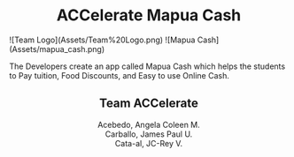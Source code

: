 <h1 align="center"> ACCelerate Mapua Cash</h1>

<p width="80">![Team Logo](Assets/Team%20Logo.png) ![Mapua Cash](Assets/mapua_cash.png)
</p>
The Developers create an app called Mapua Cash which helps the students to Pay tuition, Food Discounts, and Easy to use Online Cash.

<h2 align="center"> Team ACCelerate</h2>

<div align="center">
  <span>Acebedo, Angela Coleen M.</span><br>
  <span>Carballo, James Paul U.</span><br>
  <span>Cata-al, JC-Rey V.</span><br>
</div>
